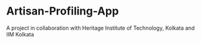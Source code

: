 # Artisan-Profiling-App
A project in collaboration with Heritage Institute of Technology, Kolkata and IIM Kolkata
